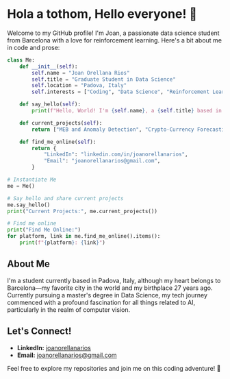 # Hola a tothom, Hello everyone! 👋

Welcome to my GitHub profile! I'm Joan, a passionate data science student from Barcelona with a love for reinforcement learning. Here's a bit about me in code and prose:

```python
class Me:
    def __init__(self):
        self.name = "Joan Orellana Rios"
        self.title = "Graduate Student in Data Science"
        self.location = "Padova, Italy"
        self.interests = ["Coding", "Data Science", "Reinforcement Learning", "Guitar", "Coffee"]

    def say_hello(self):
        print(f"Hello, World! I'm {self.name}, a {self.title} based in {self.location}.")

    def current_projects(self):
        return ["MEB and Anomaly Detection", "Crypto-Currency Forecasting"]

    def find_me_online(self):
        return {
            "LinkedIn": "linkedin.com/in/joanorellanarios",
            "Email": "joanorellanarios@gmail.com",
        }

# Instantiate Me
me = Me()

# Say hello and share current projects
me.say_hello()
print("Current Projects:", me.current_projects())

# Find me online
print("Find Me Online:")
for platform, link in me.find_me_online().items():
    print(f"{platform}: {link}")
```

## About Me

I'm a student currently based in Padova, Italy, although my heart belongs to Barcelona—my favorite city in the world and my birthplace 27 years ago. Currently pursuing a master's degree in Data Science, my tech journey commenced with a profound fascination for all things related to AI, particularly in the realm of computer vision.

## Let's Connect!

- **LinkedIn:** [joanorellanarios](https://www.linkedin.com/in/joanorellanarios)
- **Email:** [joanorellanarios@gmail.com](mailto:joanorellanarios@gmail.com)

Feel free to explore my repositories and join me on this coding adventure! 🚀
